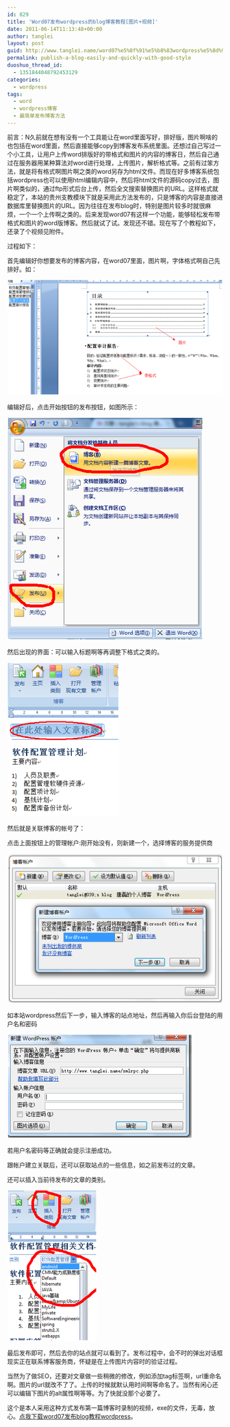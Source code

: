 ```yaml
---
id: 829
title: 'Word07发布wordpress的blog博客教程[图片+视频]'
date: 2011-06-14T11:13:48+00:00
author: tanglei
layout: post
guid: http://www.tanglei.name/word07%e5%8f%91%e5%b8%83wordpress%e5%8d%9a%e5%ae%a2%e6%95%99%e7%a8%8b/
permalink: publish-a-blog-easily-and-quickly-with-good-style
duoshuo_thread_id:
  - 1351844048792453129
categories:
  - wordpress
tags:
  - word
  - wordpress博客
  - 最简单发布博客方法
---
```

前言：N久前就在想有没有一个工具能让在word里面写好，排好版，图片啊啥的也包括在word里面，然后直接能够copy到博客发布系统里面。还想过自己写过一个小工具，让用户上传word排版好的带格式和图片的内容的博客日，然后自己通过在服务器用某种算法对word进行处理，上传图片，解析格式等。之前有过笨方法，就是将有格式啊图片啊之类的word另存为html文件。而现在好多博客系统包括wordpress也可以使用html编辑内容中，然后将html文件的源码copy过去，图片啊类似的，通过ftp形式后台上传，然后全文搜索替换图片的URL。这样格式就稳定了，本站的贵州支教模块下就是采用此方法发布的，只是博客的内容是直接进数据库里替换图片的URL。因为往往在发布blog时，特别是图片较多时就很麻烦，一个一个上传啊之类的。后来发现word07有这样一个功能，能够轻松发布带格式和图片的word版博客。然后就试了试。发现还不错。现在写了个教程如下，还录了个视频见附件。

过程如下：

首先编辑好你想要发布的博客内容，在word07里面，图片啊，字体格式啊自己先排好。如：

![](/wp-content/uploads/2011/06/061411_0313_Word07wordp1.png)

编辑好后，点击开始按钮的发布按钮，如图所示：

![](/wp-content/uploads/2011/06/061411_0313_Word07wordp2.png)

然后出现的界面：可以输入标题啊等再调整下格式之类的。

![](/wp-content/uploads/2011/06/061411_0313_Word07wordp3.png)

然后就是关联博客的帐号了：

点击上面按钮上的管理帐户:刚开始没有，则新建一个，选择博客的服务提供商

![](/wp-content/uploads/2011/06/061411_0313_Word07wordp4.png)

如本站wordpress然后下一步，输入博客的站点地址，然后再输入你后台登陆的用户名和密码

![](/wp-content/uploads/2011/06/061411_0313_Word07wordp5.png)

若用户名密码等正确就会提示注册成功。

跟帐户建立关联后，还可以获取站点的一些信息，如之前发布过的文章。

还可以插入当前待发布的文章的类别。

![](/wp-content/uploads/2011/06/061411_0313_Word07wordp6.png)

最后发布即可，然后去你的站点就可以看到了。发布过程中，会不时的弹出对话框现实正在联系博客服务商，怀疑是在上传图片内容时的验证过程。

当然为了做SEO，还要对文章做一些稍微的修改，例如添加tag标签啊，url重命名啊。图片的url就改不了了。上传的时候就默认用时间啊等命名了。当然有闲心还可以编辑下图片的alt属性啊等等。为了快就没那个必要了。

这个是本人采用这种方式发布第一篇博客时录制的视频，exe的文件，无毒，放心。[点我下载](/wp-content/uploads/2011/06/word发布wordpress.zip)[word07发布blog教程wordpress](/wp-content/uploads/2011/06/word发布wordpress.zip)。

&nbsp;
